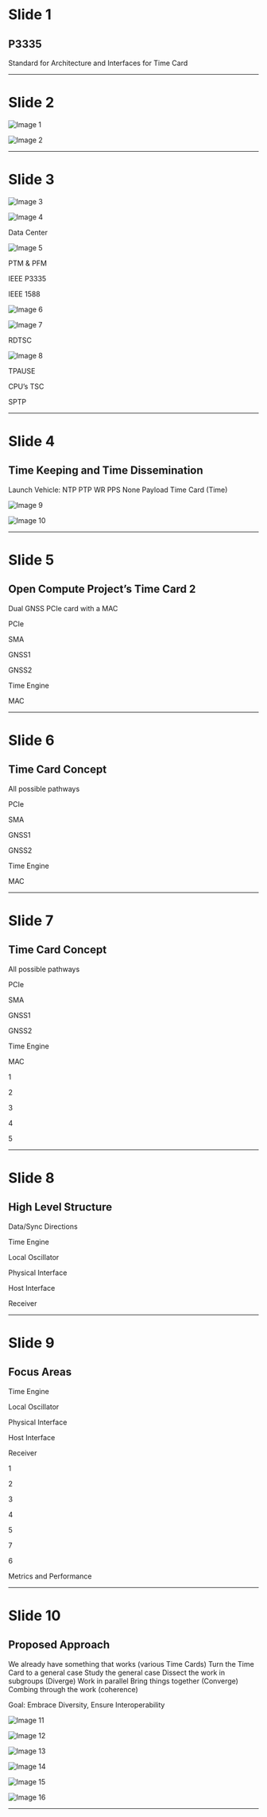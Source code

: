 # Slide 1

## P3335

Standard for Architecture and Interfaces for Time Card

---

# Slide 2

![Image 1](P3335-2_images/slide_2_image_1.jpg)

![Image 2](P3335-2_images/slide_2_image_2.jpg)

---

# Slide 3

![Image 3](P3335-2_images/slide_3_image_3.png)

![Image 4](P3335-2_images/slide_3_image_4.png)

Data Center

![Image 5](P3335-2_images/slide_3_image_5.png)

PTM & PFM

IEEE P3335

IEEE 1588

![Image 6](P3335-2_images/slide_3_image_6.png)

![Image 7](P3335-2_images/slide_3_image_7.png)

RDTSC

![Image 8](P3335-2_images/slide_3_image_8.png)

TPAUSE

CPU’s
TSC

SPTP

---

# Slide 4

## Time Keeping and Time Dissemination

Launch Vehicle:
NTP
PTP
WR
PPS
None
Payload
Time Card (Time)

![Image 9](P3335-2_images/slide_4_image_9.png)

![Image 10](P3335-2_images/slide_4_image_10.png)

---

# Slide 5

## Open Compute Project’s Time Card 2

Dual GNSS PCIe card with a MAC

PCIe

SMA

GNSS1

GNSS2

Time Engine

MAC

---

# Slide 6

## Time Card Concept

All possible pathways

PCIe

SMA

GNSS1

GNSS2

Time Engine

MAC

---

# Slide 7

## Time Card Concept

All possible pathways

PCIe

SMA

GNSS1

GNSS2

Time Engine

MAC

1

2

3

4

5

---

# Slide 8

## High Level Structure

Data/Sync Directions

Time Engine

Local Oscillator

Physical Interface

Host Interface

Receiver

---

# Slide 9

## Focus Areas

Time Engine

Local Oscillator

Physical Interface

Host Interface

Receiver

1

2

3

4

5

7

6

Metrics and Performance

---

# Slide 10

## Proposed Approach

We already have something that works (various Time Cards)
Turn the Time Card to a general case
Study the general case
Dissect the work in subgroups (Diverge)
Work in parallel
Bring things together (Converge)
Combing through the work (coherence)

Goal: Embrace Diversity, Ensure Interoperability

![Image 11](P3335-2_images/slide_10_image_11.png)

![Image 12](P3335-2_images/slide_10_image_12.png)

![Image 13](P3335-2_images/slide_10_image_13.png)

![Image 14](P3335-2_images/slide_10_image_14.png)

![Image 15](P3335-2_images/slide_10_image_15.png)

![Image 16](P3335-2_images/slide_10_image_16.png)

---
